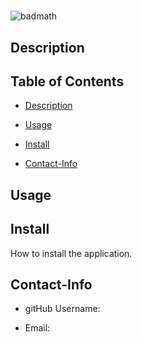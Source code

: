 # 
![badmath](https://img.shields.io/static/v1?label=LIC&message=MIT&color=blue&style=plastic&logo=appveyor)
## Description


## Table of Contents
- [Description](#description)

- [Usage](#usage)

- [Install](#install)

- [Contact-Info](#contact-info)
## Usage

## Install
How to install the application.


## Contact-Info
- gitHub Username: 

- Email: 